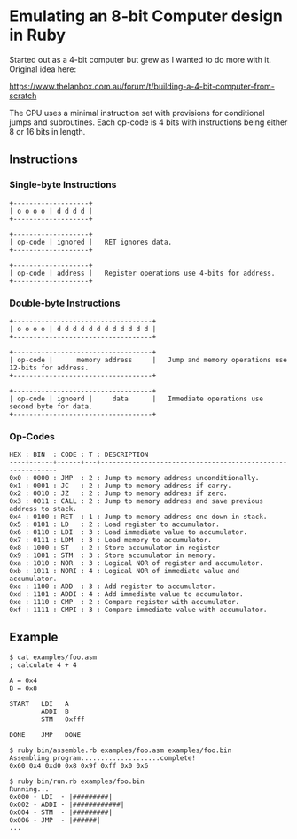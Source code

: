 # Emulating an 8-bit Computer design in Ruby

Started out as a 4-bit computer but grew as I wanted to do more with it. Original idea here:

https://www.thelanbox.com.au/forum/t/building-a-4-bit-computer-from-scratch

The CPU uses a minimal instruction set with provisions for conditional jumps and subroutines.
Each op-code is 4 bits with instructions being either 8 or 16 bits in length.

## Instructions

### Single-byte Instructions
```
+-------------------+
| o o o o | d d d d |
+-------------------+

+-------------------+
| op-code | ignored |   RET ignores data.
+-------------------+

+-------------------+
| op-code | address |   Register operations use 4-bits for address.
+-------------------+
```

### Double-byte Instructions
```
+-----------------------------------+
| o o o o | d d d d d d d d d d d d |
+-----------------------------------+

+-----------------------------------+
| op-code |      memory address     |   Jump and memory operations use 12-bits for address.
+-----------------------------------+

+-----------------------------------+
| op-code | ignoerd |     data      |   Immediate operations use second byte for data.
+-----------------------------------+
```

### Op-Codes
```
HEX : BIN  : CODE : T : DESCRIPTION
----+------+------+---+-----------------------------------------------------------
0x0 : 0000 : JMP  : 2 : Jump to memory address unconditionally.
0x1 : 0001 : JC   : 2 : Jump to memory address if carry.
0x2 : 0010 : JZ   : 2 : Jump to memory address if zero.
0x3 : 0011 : CALL : 2 : Jump to memory address and save previous address to stack.
0x4 : 0100 : RET  : 1 : Jump to memory address one down in stack.
0x5 : 0101 : LD   : 2 : Load register to accumulator.
0x6 : 0110 : LDI  : 3 : Load immediate value to accumulator.
0x7 : 0111 : LDM  : 3 : Load memory to accumulator.
0x8 : 1000 : ST   : 2 : Store accumulator in register
0x9 : 1001 : STM  : 3 : Store accumulator in memory.
0xa : 1010 : NOR  : 3 : Logical NOR of register and accumulator.
0xb : 1011 : NORI : 4 : Logical NOR of immediate value and accumulator.
0xc : 1100 : ADD  : 3 : Add register to accumulator.
0xd : 1101 : ADDI : 4 : Add immediate value to accumulator.
0xe : 1110 : CMP  : 2 : Compare register with accumulator.
0xf : 1111 : CMPI : 3 : Compare immediate value with accumulator.
```

## Example

```
$ cat examples/foo.asm
; calculate 4 + 4

A = 0x4
B = 0x8

START   LDI   A
        ADDI  B
        STM   0xfff

DONE    JMP   DONE

$ ruby bin/assemble.rb examples/foo.asm examples/foo.bin
Assembling program....................complete!
0x60 0x4 0xd0 0x8 0x9f 0xff 0x0 0x6

$ ruby bin/run.rb examples/foo.bin
Running...
0x000 - LDI  - |#########|
0x002 - ADDI - |############|
0x004 - STM  - |#########|
0x006 - JMP  - |######|
...
```
